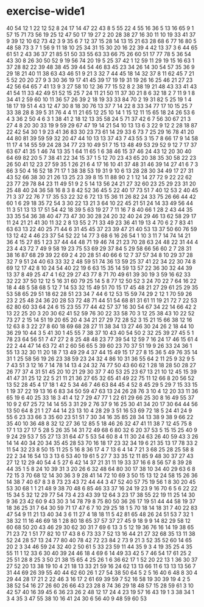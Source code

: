 # exercise-wide1
40
54
12
1
22
12
52
8
24
17
14
47
22
43
8
5
55
22
4
55
16
36
5
13
16
65
9
1
57
15
71
73
56
19
25
12
47
50
17
19
27
2
20
28
38
27
16
30
11
10
19
33
41
37
9
39
12
10
62
73
42
3
9
35
6
7
12
37
15
28
14
13
15
21
63
28
68
6
77
16
80
5
48
58
73
3
7
1
56
9
11
18
10
25
34
31
15
30
20
16
22
39
4
42
13
37
3
6
44
65
61
51
2
43
36
37
21
85
51
50
33
55
63
33
66
75
26
60
51
17
77
78
5
36
54
43
30
8
26
30
50
52
9
19
56
74
20
19
5
25
37
42
1
12
59
11
29
19
15
16
63
1
37
28
82
22
39
48
38
45
39
44
54
46
83
45
23
34
26
14
30
54
57
35
36
9
29
18
21
40
11
38
63
43
46
51
9
21
3
32
7
44
45
18
14
32
37
8
11
62
45
7
21
5
52
20
20
27
9
3
30
36
19
17
41
45
39
17
19
19
31
19
26
16
25
46
21
27
23
42
56
64
65
7
41
13
9
3
27
58
10
12
36
77
15
52
8
2
38
19
21
48
43
33
41
43
41
54
11
33
42
49
51
52
15
25
7
24
11
21
50
11
37
30
21
8
6
32
18
2
7
11
9
1
8
34
41
2
59
60
10
11
36
57
26
39
2
18
19
33
33
84
70
2
19
31
82
5
25
19
1
4
18
17
19
51
4
43
12
47
30
8
18
30
76
13
37
7
14
22
8
33
34
77
17
10
15
25
7
33
38
28
8
39
5
31
76
4
4
11
21
65
12
25
10
14
1
15
12
11
15
65
18
24
26
53
6
4
3
36
2
50
4
6
3
1
38
41
2
18
12
13
35
58
24
5
71
37
42
6
7
56
30
67
21
3
27
4
8
20
30
33
19
9
59
29
67
47
19
14
21
54
10
13
13
6
3
22
9
12
2
28
18
87
22
42
54
30
1
9
23
41
36
83
30
23
73
61
14
29
33
6
73
7
25
29
16
78
41
20
44
80
81
39
59
59
32
20
47
44
10
13
13
37
43
7
43
55
3
15
7
8
66
17
9
14
58
11
17
4
14
55
59
24
28
34
77
23
10
49
51
7
15
13
48
49
53
29
52
9
12
7
17
37
63
67
41
35
1
46
74
13
35
1
64
11
65
1
6
38
46
15
37
46
24
43
12
20
30
40
64
69
82
20
5
7
38
41
22
34
15
37
1
5
12
70
23
43
65
20
38
35
30
58
22
23
26
50
41
12
23
27
59
35
1
26
21
6
4
17
16
10
41
37
48
31
46
39
14
27
41
6
7
3
66
3
50
4
16
52
18
71
17
1
38
38
53
19
31
9
10
6
13
28
28
30
34
49
17
27
31
43
52
66
38
30
21
26
13
25
23
39
8
15
11
88
90
2
1
12
14
27
72
9
22
22
62
23
77
29
78
84
23
11
49
51
9
2
5
14
13
56
24
21
27
32
60
23
25
29
23
31
20
25
48
40
24
36
58
16
8
3
8
42
52
36
45
5
22
40
17
73
51
7
40
12
53
2
40
45
71
3
37
22
76
7
17
35
53
22
32
6
72
13
15
36
11
26
82
24
33
75
26
66
44
42
60
1
6
29
18
35
72
54
3
30
22
13
21
3
64
10
22
45
21
51
24
14
33
49
56
44
11
3
51
13
13
17
51
54
42
18
39
5
63
19
27
7
11
16
7
8
40
66
1
28
2
43
44
35
33
35
54
36
38
40
47
73
47
30
30
28
24
20
32
40
24
29
46
13
62
58
29
17
11
24
21
21
41
30
11
32
2
8
13
55
2
71
33
49
23
36
41
19
13
4
70
6
2
7
83
41
63
63
13
22
40
25
71
44
6
31
45
45
37
23
39
47
21
40
53
13
37
50
60
76
59
13
12
42
4
46
23
37
54
52
22
14
77
3
68
6
16
26
54
1
10
3
11
7
14
74
14
21
36
4
15
27
85
1
23
37
44
44
48
71
19
46
74
21
23
70
28
63
24
48
22
31
44
4
23
4
43
72
7
49
9
58
19
23
75
53
69
29
37
84
5
29
58
66
56
60
2
7
28
31
38
16
87
68
29
39
22
69
2
4
20
28
51
40
66
6
12
7
37
57
34
8
10
29
37
28
32
7
9
51
24
40
63
33
32
2
48
59
51
74
36
13
59
25
37
41
22
34
22
30
74
8
69
12
17
42
8
10
24
54
40
22
19
6
63
15
35
14
59
13
57
22
36
30
32
44
39
13
37
8
49
25
47
4
1
62
29
27
43
77
8
71
70
49
61
39
30
19
3
59
16
62
33
32
22
37
50
12
12
5
16
31
60
79
25
14
5
8
77
12
50
52
3
24
70
22
7
64
16
22
18
4
48
5
58
68
5
12
7
14
53
32
15
49
51
70
15
17
45
48
21
27
29
61
25
29
35
53
58
65
29
51
18
62
28
51
23
34
7
44
6
12
53
15
59
74
29
2
12
1
70
59
26
23
2
25
48
24
36
20
28
53
72
48
71
44
51
54
68
81
31
61
11
19
21
72
7
22
53
62
80
60
33
64
24
6
15
23
55
77
44
42
57
37
16
30
54
67
34
22
14
66
42
2
13
22
25
20
3
20
30
62
41
52
59
76
30
22
33
58
70
3
12
25
38
43
10
22
52
73
27
2
15
14
51
19
20
65
20
4
34
21
27
29
72
28
52
3
15
21
15
66
38
12
16
12
63
8
3
22
27
8
60
18
69
68
28
27
11
38
34
13
27
46
30
24
26
2
18
44
10
36
29
10
44
3
5
41
30
1
45
55
7
38
37
10
43
40
54
50
2
32
25
39
27
45
5
1
78
23
64
56
51
7
47
27
2
8
25
48
48
23
77
39
54
12
59
7
16
24
17
46
15
61
4
22
2
44
47
14
63
72
41
2
60
56
65
5
39
60
23
70
37
51
19
9
26
33
24
36
1
55
13
32
30
11
20
18
7
13
49
29
4
37
44
15
49
15
17
27
8
15
36
5
49
76
35
14
31
1
25
58
56
19
26
23
38
59
23
24
32
4
86
10
31
36
55
64
2
11
25
9
32
9
5
7
43
51
3
12
16
7
14
78
14
13
4
24
32
74
77
50
43
60
62
1
28
18
28
50
28
27
26
77
37
4
31
51
45
20
10
21
29
30
37
7
40
53
25
23
67
13
21
10
12
45
15
39
41
47
31
25
12
22
5
21
11
21
36
27
65
32
65
41
49
22
75
11
12
66
8
20
56
52
13
52
28
45
4
17
18
1
42
5
34
46
7
46
63
84
45
4
52
8
45
29
5
29
7
15
33
15
1
19
37
22
19
13
16
6
83
34
50
59
47
63
13
24
26
28
76
3
10
4
12
20
33
11
36
65
19
6
40
25
33
18
3
41
4
12
7
29
47
77
1
22
61
29
66
25
30
8
16
49
55
37
10
9
2
67
25
72
14
14
55
3
31
29
2
76
37
9
16
25
30
41
34
20
17
30
64
44
56
13
50
64
8
21
1
27
44
14
23
13
10
4
28
29
3
51
16
53
69
72
18
5
24
41
24
9
55
6
23
33
66
3
35
60
23
51
51
7
30
34
16
35
85
28
34
13
38
9
38
9
66
22
35
40
10
36
48
8
32
12
27
36
12
85
5
18
46
26
32
47
41
11
38
7
12
45
75
8
17
1
13
27
17
5
28
5
26
35
14
31
72
49
68
6
80
32
6
20
37
53
5
15
15
25
40
9
9
24
29
53
7
55
27
13
31
64
47
5
53
54
60
8
4
11
30
24
63
26
40
59
43
3
26
14
14
40
34
20
34
35
45
28
53
70
16
18
17
23
32
34
19
6
21
35
13
17
78
33
2
11
54
32
23
8
50
15
11
25
5
16
8
36
17
4
7
13
6
4
14
7
21
3
68
25
28
25
58
8
22
2
34
16
54
13
3
13
6
53
40
19
61
5
27
7
33
35
12
11
85
9
48
30
37
27
43
27
12
12
29
40
54
4
5
27
6
42
14
37
21
31
11
19
33
37
16
6
8
56
57
8
39
28
44
35
1
5
8
24
10
39
31
3
20
26
6
32
48
64
80
30
17
38
10
34
40
29
63
6
8
72
15
3
70
68
12
14
30
36
3
9
28
41
14
72
10
69
3
50
15
13
12
24
58
15
26
36
14
38
7
40
67
8
3
8
73
23
43
72
44
44
3
47
52
40
57
75
19
56
1
8
30
20
45
53
30
68
1
1
21
48
9
38
70
48
6
85
46
33
37
16
24
19
23
9
16
70
6
5
6
22
22
15
34
5
32
12
29
77
54
73
4
23
43
39
12
64
3
23
17
38
55
22
19
11
25
14
30
9
36
23
42
60
9
43
30
3
14
78
79
8
75
80
50
36
26
17
19
51
44
44
58
19
37
18
36
25
31
7
64
30
59
71
17
47
6
7
10
29
25
18
1
5
70
18
14
18
31
7
40
22
83
47
54
9
11
21
13
40
34
3
6
11
27
4
18
18
11
5
42
81
65
48
26
24
51
53
7
32
1
38
32
11
16
46
69
18
1
28
80
18
65
37
57
37
27
45
9
18
9
9
14
82
29
58
12
60
68
50
20
43
46
29
30
62
30
31
7
69
6
13
3
5
12
19
36
76
16
14
19
38
65
71
23
72
1
51
77
82
10
17
43
8
6
73
33
7
52
13
16
44
21
27
32
68
35
13
11
38
52
24
28
57
13
24
77
80
40
78
42
72
23
84
2
73
9
21
3
52
35
52
60
14
65
20
2
3
34
46
59
24
32
40
2
50
61
5
33
23
59
11
44
35
9
3
4
19
35
25
4
35
55
11
1
12
33
6
30
40
39
24
46
18
4
69
6
14
49
33
42
5
7
46
54
17
61
25
2
25
51
28
8
25
3
50
21
38
15
65
4
25
26
1
6
36
62
17
1
52
20
22
13
1
36
30
37
27
52
20
13
38
19
10
4
21
18
13
33
21
59
16
24
62
13
13
66
11
6
13
13
13
56
7
31
44
69
26
39
55
40
44
62
60
26
1
27
54
38
50
64
5
2
5
16
40
6
48
8
30
4
29
44
28
17
21
2
22
46
3
16
17
2
61
69
39
59
7
52
16
58
19
30
39
19
4
2
5
38
52
54
16
27
26
60
26
66
43
23
28
8
74
36
29
18
48
57
15
28
59
61
3
10
42
57
40
16
39
45
6
36
23
26
2
48
12
17
24
4
23
19
57
16
43
19
1
3
38
34
1
3
4
35
3
47
55
38
10
16
41
24
30
6
56
40
9
48
59
60
53
